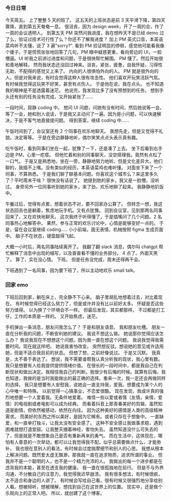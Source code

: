 ### 今日日常

今天周五。
上了整整 5 天的班了。
这五天的上班状态是前 3 天平滑下降，第四天骤降，直到第五天奄奄一息。
很沮丧，因为 design week，开了一周的会，作了一周的会议透明人。
到第五天 PM 突然问我进度，我在想昨天不是已经 demo 过了么，验证过技术可行性了么？你还不了解我进度？
加上 PM 英式口音，本英语菜鸡听不太懂，说了 3 遍"sorry?". 看到 PM 验证明显的停顿，感觉他可能看我像个傻子。于是慌慌张张地回答了几句，PM 眼中疑惑更重，看向旁边的 UI，一脸懵逼。UI 听我之前讲过进度和问题，于是很快帮忙解围。
PM 懂了。然后开始很和善地解释。
然而我状态还没回过神来。沮丧，紧张，疲惫，自我怀疑，习得性无助，不配得的感觉又上来了。
内向的人很惧怕外向的人。
PM 就是很外向的人。但是对我来说，有时会觉得这种人很有攻击性。
他们喜欢开玩笑活跃气氛。有时候我觉得这玩笑不好笑，甚至有点伤人。
于是他在说，我在点头。
也不知道我的眼神是不是透露着迷茫。
他说完，我发现比多了没有预想到的任务。
想到手头还有别的任务没有完成，又开始紧张了......

一段时间，寂静 coding 中。
想问 UI 问题，问她有没有时间，然后她说等一会。
等了一会，她和别人说话，于是我又主动问了一遍。因为是小问题，可以快速解决，于是不客气地直接提问题。
得到答案，继续 coding 中......

午饭时间到了，会议室还有 2 个同事在欢乐地聊天。
我想先走，但是又觉得不礼貌。决定等等。
于是在旁边静静地听，偶尔笑笑点点头表示真有趣。

吃午饭时，看到同事们坐在一起，犹豫了一下，还是凑了上去。
坐下后看到右手边是 PM，心里一疙瘩。
但他忙着和别的同事聊天，没空搭理我。竟然有点松了一口气。
于是又是熟悉地，坐在一旁，静静地努力地听。但是文化差异大，他们聊的，我插不上嘴。没有类似的经历，本英语菜鸡也难听懂。
对面坐下来了一个同事，不算熟悉。
于是我们聊了聊基本问题。你喜欢这个城市么？来这里多久了？平时周末干啥？
很快没有话说了。
她提到她的家乡，我又是一脸懵，没听过。
身旁另外一位同事听到她的家乡，来了劲，欢乐地聊了起来。
我静静地扒饭中。

午餐过后，觉得有点累，想着状态不对，要不回家办公算了。
但转念一想，我这状态回去也是躺着，焦虑地玩手机。又有点犹豫。
回到会议室，见到那两名同事回来了，又在欢快地聊天。
这次我终于听得懂了，于是插嘴问了几个问题。2 名同事热心地解答中。
果然，参与正常的欢乐讨论中，心情是能够变好一点的。
于是，留在会议室继续 coding.....
小小前端，面无表情，机械按照 figma 生成页面中。
脑子不在状态，键盘敲得飞起。

大概一小时后，两名同事陆续离开了。
我翻了翻 slack 消息，偶尔叫 chatgpt 帮忙解释了消息中出现的缩写，以及查查看不懂的业务部分。
4 点了。外面天黑了。
算了，实在没心情。
下班。
但是任务没完成，周末还得再干会。

下班遇到了一名同事，因为要下班了，所以主动地欢乐 small talk。

### 回家 emo

下班后回到家，躺在床上，完全静不下心来。
脑子里胡乱地想着过去，对比着现在。
有时候觉得已经这么努力了，但是或许并没有比以前好太多。
怀疑是否这些努力值得。
以为换了个环境会不一样。
但最后发现，其实都那样。
不过都是打工仔。工作的本质是一样的。
又开始焦虑，迷茫。

手机弹出一条消息，朋友问我怎么了？
于是和朋友语音。
我和朋友吐槽。
朋友一直在分析我的问题，不断安利她的建议。
我说不想这么做。
她说那你觉得应该怎么办？
我说我现在不想想这个问题。因为我一直在想这个问题。
我说我觉得我需要时间。现在就这样吧。
她说我害怕改变。
突然想反驳。想说她的意见或许适用她，但是不适合我目前的状态。
但想了想，之前好像说过。
于是又沉默。
我真是，太不善于表达了。
想说，我不需要谁帮我认真分析我的现状，我心里有数。我只是想要有人给我提供提供情绪价值。
在很长的一段时间中，都是我自己在判断现状和做出决定。我相信我自己的判断。我很少有后悔的时候。就算有后悔，我也知道，我做的是当时我能做出的最正确的选择。重来一次，我一定还会再做同样的选择。
我只是想要有人安慰我，说她会一直支持我，爱我。想要成为某个人的心中唯一和特殊。
以前觉得一心搞事业，不恋爱很酷。
现在发现，我或许真的强烈地想要一个人爱着我。无条件地爱着。
难怪一些以爱或者情（友情，亲情，爱情）的电视剧或者电影可以成为经典。
而看着抖音上那青春美好的剪辑，虽然知道是剧情，但依然被感动，依然在向往。
因为这种美好的感情是人类的高级精神需求。
而美好的东西之所以美好，是因为它稀有。或者只存在于想象中。
一直缺爱，和一直单打独斗，让我太没有安全感了。
这种不安全感让我做事求稳，遇到困难就想打退堂鼓。让我整天绷着神经，害怕失去。
虽然知道没什么可失去的了，但是就是不敢想象自己是否有重新再来的勇气。
而在生活中，这体现在，哪怕有人善意的一次举动，都可以让我觉得我不配。似乎总需要做点什么，才能弥补。
我也很在意别人的看法，有时候会过度揣摩细节和别人的心思。
我想从根本上解决问题。既然爱太虚无飘渺，那我就一直在追求物质，追求所谓的事业。
但我并不是一个聪明的人，也不是一个精力充沛的人。
我做出的每一个进步都是在违背我的本能，甚至在透支我的健康。
我一直在很孤独地在前行。
但是不与外界沟通，不分散自己的注意力，我觉得我迟早崩溃。
我有很多想法，有时候很疯，太不适合和身边的人讲了。
有时候会写给自己看，很有时候又很强烈地分享给别人看。想被倾听，想被理解，想找到自己在这世界上的位置。
现实中，还是做个乐观向上的正常人吧。
所以，就创建了这个博客。
